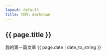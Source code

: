 ```yaml
---
layout: default
title: 你好，markdown
---
```

## {{ page.title }}
我的第一篇文章
{{ page.date | date_to_string }}